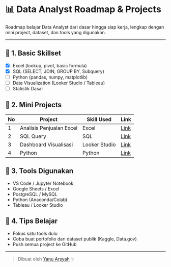 # 📊 Data Analyst Roadmap & Projects

Roadmap belajar Data Analyst dari dasar hingga siap kerja, lengkap dengan mini project, dataset, dan tools yang digunakan.

---

## 🔰 1. Basic Skillset
- [x] Excel (lookup, pivot, basic formula)
- [x] SQL (SELECT, JOIN, GROUP BY, Subquery)
- [ ] Python (pandas, numpy, matplotlib)
- [ ] Data Visualization (Looker Studio / Tableau)
- [ ] Statistik Dasar

## 🧪 2. Mini Projects
| No | Project | Skill Used | Link |
|----|---------|------------|------|
| 1 | Analisis Penjualan Excel | Excel | [Link](https://github.com/yanuarsyah/Analisis-Penjualan-Excel) |
| 2 | SQL Query | SQL | [Link](#) |
| 3 | Dashboard Visualisasi | Looker Studio | [Link](#) |
| 4 | Python | Python | [Link](#) |

## 🔧 3. Tools Digunakan
- VS Code / Jupyter Notebook
- Google Sheets / Excel
- PostgreSQL / MySQL
- Python (Anaconda/Colab)
- Tableau / Looker Studio

## 🧠 4. Tips Belajar
- Fokus satu tools dulu
- Coba buat portofolio dari dataset publik (Kaggle, Data.gov)
- Push semua project ke GitHub

---

> Dibuat oleh [Yanu Arsyah](https://github.com/YanuArsyah) ✨
